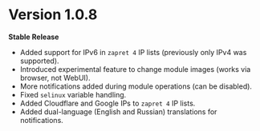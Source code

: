 # Version 1.0.8  
**Stable Release**

- Added support for IPv6 in `zapret 4` IP lists (previously only IPv4 was supported).
- Introduced experimental feature to change module images (works via browser, not WebUI).
- More notifications added during module operations (can be disabled).
- Fixed `selinux` variable handling.
- Added Cloudflare and Google IPs to `zapret 4` IP lists.
- Added dual-language (English and Russian) translations for notifications.
